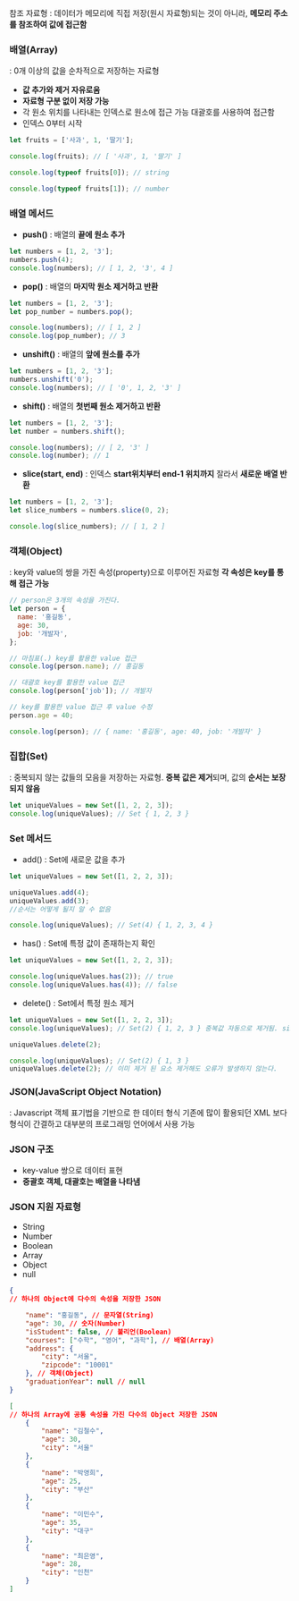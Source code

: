
참조 자료형
: 데이터가 메모리에 직접 저장(원시 자료형)되는 것이 아니라, **메모리 주소를 참조하여 값에 접근함**

### 배열(Array)
: 0개 이상의 값을 순차적으로 저장하는 자료형 
+ **값 추가와 제거 자유로움**
+ **자료형 구분 없이 저장 가능**
+ 각 원소 위치를 나타내는 인덱스로 원소에 접근 가능 대괄호를 사용하여 접근함
+ 인덱스 0부터 시작
```Javascript
let fruits = ['사과', 1, '딸기'];

console.log(fruits); // [ '사과', 1, '딸기' ]

console.log(typeof fruits[0]); // string

console.log(typeof fruits[1]); // number
```
### 배열 메서드

+ **push()**
	: 배열의 **끝에 원소 추가**
```Javascript
let numbers = [1, 2, '3'];
numbers.push(4);
console.log(numbers); // [ 1, 2, '3', 4 ]
```


+ **pop()**
	: 배열의 **마지막 원소 제거하고 반환**
```Javascript
let numbers = [1, 2, '3'];
let pop_number = numbers.pop();

console.log(numbers); // [ 1, 2 ]
console.log(pop_number); // 3
```


+ **unshift()**
	: 배열의 **앞에 원소를 추가**
```Javascript
let numbers = [1, 2, '3'];
numbers.unshift('0');
console.log(numbers); // [ '0', 1, 2, '3' ]
```


+ **shift()**
	 : 배열의 **첫번째 원소 제거하고 반환**
```Javascript
let numbers = [1, 2, '3'];
let number = numbers.shift();

console.log(numbers); // [ 2, '3' ]
console.log(number); // 1
```


+ **slice(start, end)**
	 : 인덱스 **start위치부터 end-1 위치까지** 잘라서 **새로운 배열 반환**
```Javascript
let numbers = [1, 2, '3'];
let slice_numbers = numbers.slice(0, 2);

console.log(slice_numbers); // [ 1, 2 ]
```

### 객체(Object)
: key와 value의 쌍을 가진 속성(property)으로 이루어진 자료형
**각 속성은 key를 통해 접근 가능**

```Javascript
// person은 3개의 속성을 가진다.
let person = {
  name: '홍길동',
  age: 30,
  job: '개발자',
};

// 마침표(.) key를 활용한 value 접근
console.log(person.name); // 홍길동

// 대괄호 key를 활용한 value 접근
console.log(person['job']); // 개발자

// key를 활용한 value 접근 후 value 수정
person.age = 40;

console.log(person); // { name: '홍길동', age: 40, job: '개발자' }

```

### 집합(Set)
: 중복되지 않는 값들의 모음을 저장하는 자료형.
**중복 값은 제거**되며, 값의 **순서는 보장되지 않음**

```Javascript
let uniqueValues = new Set([1, 2, 2, 3]);
console.log(uniqueValues); // Set { 1, 2, 3 }
```

### Set 메서드
+ add()
	: Set에 새로운 값을 추가
	
```Javascript
let uniqueValues = new Set([1, 2, 2, 3]);

uniqueValues.add(4);
uniqueValues.add(3);
//순서는 어떻게 될지 알 수 없음

console.log(uniqueValues); // Set(4) { 1, 2, 3, 4 }
```


+ has()
	: Set에 특정 값이 존재하는지 확인
	
```Javascript
let uniqueValues = new Set([1, 2, 2, 3]);

console.log(uniqueValues.has(2)); // true
console.log(uniqueValues.has(4)); // false
```


+ delete()
	: Set에서 특정 원소 제거
```Javascript
let uniqueValues = new Set([1, 2, 2, 3]);
console.log(uniqueValues); // Set(2) { 1, 2, 3 } 중복값 자동으로 제거됨. size:3

uniqueValues.delete(2);

console.log(uniqueValues); // Set(2) { 1, 3 }
uniqueValues.delete(2); // 이미 제거 된 요소 제거해도 오류가 발생하지 않는다.
```

### JSON(JavaScript Object Notation)
: Javascript 객체 표기법을 기반으로 한 데이터 형식
기존에 많이 활용되던 XML 보다 형식이 간결하고 대부분의 프로그래밍 언어에서 사용 가능

### JSON 구조
+ key-value 쌍으로 데이터 표현
+ **중괄호 객체, 대괄호는 배열을 나타냄**
### JSON 지원 자료형
+ String
+ Number
+ Boolean
+ Array
+ Object
+ null

```JSON
{
// 하나의 Object에 다수의 속성을 저장한 JSON

    "name": "홍길동", // 문자열(String)
    "age": 30, // 숫자(Number)
    "isStudent": false, // 불리언(Boolean)
    "courses": ["수학", "영어", "과학"], // 배열(Array)
    "address": {
        "city": "서울",
        "zipcode": "10001"
    }, // 객체(Object)
    "graduationYear": null // null
}
```

```JSON
[
// 하나의 Array에 공통 속성을 가진 다수의 Object 저장한 JSON
    {
        "name": "김철수",
        "age": 30,
        "city": "서울"
    },
    {
        "name": "박영희",
        "age": 25,
        "city": "부산"
    },
    {
        "name": "이민수",
        "age": 35,
        "city": "대구"
    },
    {
        "name": "최은영",
        "age": 28,
        "city": "인천"
    }
]
```
